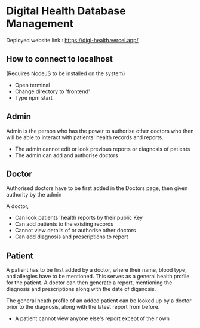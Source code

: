 # Digital Health Database Management

Deployed website link : https://digi-health.vercel.app/

## How to connect to localhost
(Requires NodeJS to be installed on the system)
- Open terminal
- Change directory to 'frontend'
- Type npm start


## Admin
Admin is the person who has the power to authorise other doctors who then will be able to interact with patients' health records and reports.
- The admin cannot edit or look previous reports or diagnosis of patients
- The admin can add and authorise doctors


## Doctor

Authorised doctors have to be first added in the Doctors page, then given authority by the admin

A doctor,
- Can look patients' health reports by their public Key
- Can add patients to the existing records
- Cannot view details of or authorise other doctors
- Can add diagnosis and prescriptions to report

## Patient

A patient has to be first added by a doctor, where their name, blood type, and allergies have to be mentioned. This serves as a general health profile for the patient.
A doctor can then generate a report, mentioning the diagnosis and prescriptions along with the date of diganosis.

The general heath profile of an added patient can be looked up by a doctor prior to the diagnosis, along with the latest report from before.

- A patient cannot view anyone else's report except of their own

